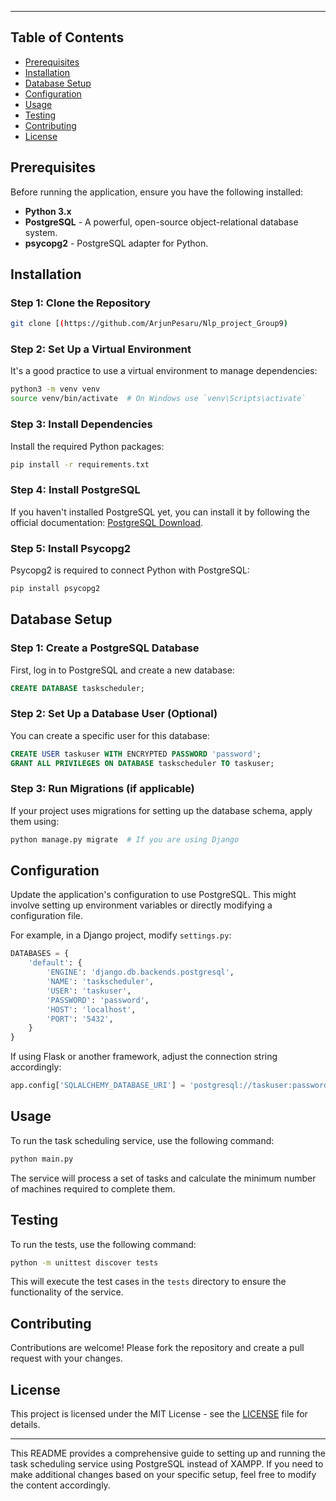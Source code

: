 

---
## Table of Contents

- [Prerequisites](#prerequisites)
- [Installation](#installation)
- [Database Setup](#database-setup)
- [Configuration](#configuration)
- [Usage](#usage)
- [Testing](#testing)
- [Contributing](#contributing)
- [License](#license)

## Prerequisites

Before running the application, ensure you have the following installed:

- **Python 3.x**
- **PostgreSQL** - A powerful, open-source object-relational database system.
- **psycopg2** - PostgreSQL adapter for Python.

## Installation

### Step 1: Clone the Repository

```bash
git clone [(https://github.com/ArjunPesaru/Nlp_project_Group9)

```

### Step 2: Set Up a Virtual Environment

It's a good practice to use a virtual environment to manage dependencies:

```bash
python3 -m venv venv
source venv/bin/activate  # On Windows use `venv\Scripts\activate`
```

### Step 3: Install Dependencies

Install the required Python packages:

```bash
pip install -r requirements.txt
```

### Step 4: Install PostgreSQL

If you haven't installed PostgreSQL yet, you can install it by following the official documentation: [PostgreSQL Download](https://www.postgresql.org/download/).

### Step 5: Install Psycopg2

Psycopg2 is required to connect Python with PostgreSQL:

```bash
pip install psycopg2
```

## Database Setup

### Step 1: Create a PostgreSQL Database

First, log in to PostgreSQL and create a new database:

```sql
CREATE DATABASE taskscheduler;
```

### Step 2: Set Up a Database User (Optional)

You can create a specific user for this database:

```sql
CREATE USER taskuser WITH ENCRYPTED PASSWORD 'password';
GRANT ALL PRIVILEGES ON DATABASE taskscheduler TO taskuser;
```

### Step 3: Run Migrations (if applicable)

If your project uses migrations for setting up the database schema, apply them using:

```bash
python manage.py migrate  # If you are using Django
```

## Configuration

Update the application's configuration to use PostgreSQL. This might involve setting up environment variables or directly modifying a configuration file.

For example, in a Django project, modify `settings.py`:

```python
DATABASES = {
    'default': {
        'ENGINE': 'django.db.backends.postgresql',
        'NAME': 'taskscheduler',
        'USER': 'taskuser',
        'PASSWORD': 'password',
        'HOST': 'localhost',
        'PORT': '5432',
    }
}
```

If using Flask or another framework, adjust the connection string accordingly:

```python
app.config['SQLALCHEMY_DATABASE_URI'] = 'postgresql://taskuser:password@localhost/taskscheduler'
```

## Usage

To run the task scheduling service, use the following command:

```bash
python main.py
```

The service will process a set of tasks and calculate the minimum number of machines required to complete them.

## Testing

To run the tests, use the following command:

```bash
python -m unittest discover tests
```

This will execute the test cases in the `tests` directory to ensure the functionality of the service.

## Contributing

Contributions are welcome! Please fork the repository and create a pull request with your changes.

## License

This project is licensed under the MIT License - see the [LICENSE](LICENSE) file for details.

---

This README provides a comprehensive guide to setting up and running the task scheduling service using PostgreSQL instead of XAMPP. If you need to make additional changes based on your specific setup, feel free to modify the content accordingly.
